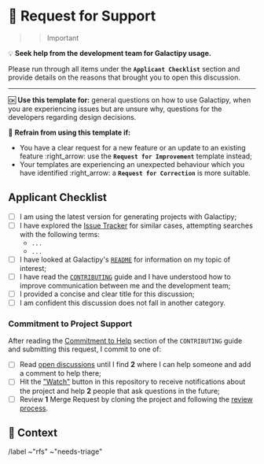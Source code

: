 # :wave: Request for Support

>>> [!important]
:bulb: **Seek help from the development team for Galactipy usage.**

Please run through all items under the **`Applicant Checklist`** section and provide details on the reasons that brought you to open this discussion.

---

:ok: **Use this template for:** general questions on how to use Galactipy, when you are experiencing issues but are unsure why, questions for the developers regarding design decisions.

:no_good: **Refrain from using this template if:**
- You have a clear request for a new feature or an update to an existing feature :right_arrow: use the **`Request for Improvement`** template instead;
- Your templates are experiencing an unexpected behaviour which you have identified :right_arrow: a **`Request for Correction`** is more suitable.
>>>

## Applicant Checklist

<!-- Please check all that apply with an `x` (like `[x]`); checking is not mandatory -->

- [ ] I am using the latest version for generating projects with Galactipy;
- [ ] I have explored the [Issue Tracker][1] for similar cases, attempting searches with the following terms:
  <!-- List all searches you have performed -->
  - `...`
  - `...`
- [ ] I have looked at Galactipy's [`README`][2] for information on my topic of interest;
- [ ] I have read the [`CONTRIBUTING`][3] guide and I have understood how to improve communication between me and the development team;
- [ ] I provided a concise and clear title for this discussion;
- [ ] I am confident this discussion does not fall in another category.

[1]: https://gitlab.com/galactipy/galactipy/-/issues/?state=all&type%5B%5D=issue
[2]: https://gitlab.com/galactipy/galactipy/-/blob/master/README.md
[3]: https://gitlab.com/galactipy/galactipy/-/blob/master/CONTRIBUTING.md#contributing-through-user-requests

### Commitment to Project Support

After reading the [Commitment to Help][4] section of the `CONTRIBUTING` guide and submitting this request, I commit to one of:

- [ ] Read [open discussions][5] until I find **2** where I can help someone and add a comment to help there;
- [ ] Hit the ["Watch"][new6] button in this repository to receive notifications about the project and help **2** people that ask questions in the future;
- [ ] Review **1** Merge Request by cloning the project and following the [review process][6].

[4]: https://gitlab.com/galactipy/galactipy/-/blob/master/CONTRIBUTING.md#commitment-to-help
[5]: https://gitlab.com/galactipy/galactipy/-/issues/?type%5B%5D=issue
[new6]: https://gitlab.com/gitlab-org/gitlab-foss/-/issues/234#note_17497758
[6]: https://gitlab.com/galactipy/galactipy/-/blob/master/CONTRIBUTING.md#contributing-by-reviewing-changes

## :speech_balloon: Context

<!-- Add the details for your request here -->

/label ~"rfs" ~"needs-triage"
